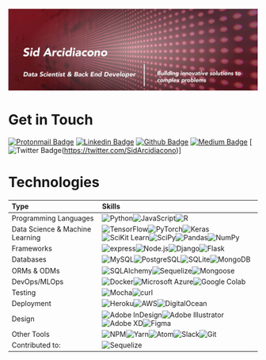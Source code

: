 ![Sid Arcidiacono, aspiring Data Scientist and Programmer](githubreadme.jpg)

# Get in Touch

[![Protonmail Badge](https://img.shields.io/badge/ProtonMail-8B89CC?style=for-the-badge&logo=protonmail&logoColor=white&link=mailto:sidneyarci@protonmail.com)](mailto:sidneyarci@protonmail.com)
[![Linkedin Badge](https://img.shields.io/badge/LinkedIn-0077B5?style=for-the-badge&logo=linkedin&logoColor=white&link=https://www.linkedin.com/in/sidney-arcidiacono-b4414b1b0)](https://www.linkedin.com/in/sidney-arcidiacono-b4414b1b0)
[![Github Badge](https://img.shields.io/badge/GitHub-100000?style=for-the-badge&logo=github&logoColor=white&link=https://github.com/sidneyarcidiacono)](https://github.com/sidneyarcidiacono)
[![Medium Badge](https://img.shields.io/badge/Medium-12100E?style=for-the-badge&logo=medium&logoColor=white&link=https://medium.com/@sid-arcidiacono)](https://medium.com/@sid-arcidiacono)
[![Twitter Badge](https://img.shields.io/badge/Twitter-1DA1F2?style=for-the-badge&logo=twitter&logoColor=white&link=https://twitter.com/SidArcidiacono)(https://twitter.com/SidArcidiacono)]


# Technologies
<!-- Change name of heading -->

| Type | Skills     |
| :------------- | :------------- |
| Programming Languages       | ![Python](https://img.shields.io/badge/Python-3776AB?style=for-the-badge&logo=python&logoColor=white)![JavaScript](https://img.shields.io/badge/JavaScript-F7DF1E?style=for-the-badge&logo=javascript&logoColor=black)![R](https://img.shields.io/badge/R-276DC3?style=for-the-badge&logo=r&logoColor=white) |
| Data Science & Machine Learning | ![TensorFlow](https://img.shields.io/badge/TensorFlow-FF6F00?style=for-the-badge&logo=tensorflow&logoColor=white)![PyTorch](https://img.shields.io/badge/PyTorch-EE4C2C?style=for-the-badge&logo=pytorch&logoColor=white)![Keras](https://img.shields.io/badge/Keras-D00000?style=for-the-badge&logo=keras&logoColor=white)![SciKit Learn](https://img.shields.io/badge/scikit_learn-F7931E?style=for-the-badge&logo=scikit-learn&logoColor=white)![SciPy](https://img.shields.io/badge/SciPy-8CAAE6?style=for-the-badge&logo=scipy&logoColor=white)![Pandas](https://img.shields.io/badge/pandas-150458?style=for-the-badge&logo=pandas&logoColor=white)![NumPy](https://img.shields.io/badge/NumPy-013243?style=for-the-badge&logo=numpy&logoColor=white)|
| Frameworks | ![express](https://img.shields.io/badge/Express.js-000000?style=for-the-badge&logo=express&logoColor=white)![Node.js](https://img.shields.io/badge/Node.js-43853D?style=for-the-badge&logo=node.js&logoColor=white)![Django](https://img.shields.io/badge/Django-092E20?style=for-the-badge&logo=django&logoColor=white)![Flask](https://img.shields.io/badge/Flask-000000?style=for-the-badge&logo=flask&logoColor=white)|
| Databases | ![MySQL](https://img.shields.io/badge/MySQL-4479A1?style=for-the-badge&logo=mysql&logoColor=white)![PostgreSQL](https://img.shields.io/badge/PostgreSQL-336791?style=for-the-badge&logo=postgresql&logoColor=white)![SQLite](https://img.shields.io/badge/SQLite-003B57?style=for-the-badge&logo=sqlite&logoColor=white)![MongoDB](https://img.shields.io/badge/MongoDB-47A248?style=for-the-badge&logo=mongodb&logoColor=white)|
| ORMs & ODMs | ![SQLAlchemy](https://img.shields.io/badge/SQLAlchemy-333?style=for-the-badge&logo=sqlalchemy&logoColor=white)![Sequelize](https://img.shields.io/badge/Sequelize-150458?style=for-the-badge&logo=sequelize&logoColor=white)![Mongoose](https://img.shields.io/badge/Mongoose-D00000?style=for-the-badge&logo=sequelize&logoColor=white)|
| DevOps/MLOps | ![Docker](https://img.shields.io/badge/Docker-2496ED?style=for-the-badge&logo=docker&logoColor=white)![Microsoft Azure](https://img.shields.io/badge/Microsoft_Azure-0089D6?style=for-the-badge&logo=microsoft_azure&logoColor=white)![Google Colab](https://img.shields.io/badge/Google_Colab-E9AB00?style=for-the-badge&logo=google_colab&logoColor=white)|
| Testing | ![Mocha](https://img.shields.io/badge/Mocha-8D6748?style=for-the-badge&logo=mocha&logoColor=white)![curl](https://img.shields.io/badge/curl-073551?style=for-the-badge&logo=curl&logoColor=white)|
| Deployment | ![Heroku](https://img.shields.io/badge/Heroku-430098?style=for-the-badge&logo=heroku&logoColor=white)![AWS](https://img.shields.io/badge/Amazon_AWS-232F3E?style=for-the-badge&logo=amazon_aws&logoColor=white)![DigitalOcean](https://img.shields.io/badge/DigitalOcean-0080FF?style=for-the-badge&logo=digitalocean&logoColor=white)|
| Design | ![Adobe InDesign](https://img.shields.io/badge/Adobe_InDesign-FF3366?style=for-the-badge&logo=adobe_indesign&logoColor=white)![Adobe Illustrator](https://img.shields.io/badge/Adobe_Illustrator-FF9A00?style=for-the-badge&logo=adobe_illustrator&logoColor=black)![Adobe XD](https://img.shields.io/badge/Adobe_XD-FF61F6?style=for-the-badge&logo=adobe_xd&logoColor=black)![Figma](https://img.shields.io/badge/Figma-F24E1E?style=for-the-badge&logo=figma&logoColor=white)|
| Other Tools | ![NPM](https://img.shields.io/badge/npm-CB3837?style=for-the-badge&logo=npm&logoColor=white)![Yarn](https://img.shields.io/badge/Yarn-2C8EBB?style=for-the-badge&logo=yarn&logoColor=white)![Atom](https://img.shields.io/badge/Atom-66595C?style=for-the-badge&logo=atom&logoColor=white)![Slack](https://img.shields.io/badge/Slack-4A154B?style=for-the-badge&logo=slack&logoColor=white)![Git](https://img.shields.io/badge/Git-F05032?style=for-the-badge&logo=git&logoColor=white)|
| Contributed to: | ![Sequelize](https://img.shields.io/badge/Sequelize-150458?style=for-the-badge&logo=sequelize&logoColor=white)|

